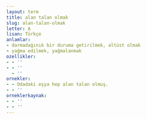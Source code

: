 ```yaml
---
layout: term
title: alan talan olmak
slug: alan-talan-olmak
letter: A
lisan: Türkçe
anlamlar:
- darmadağınık bir duruma getirilmek, altüst olmak
- yağma edilmek, yağmalanmak
ozellikler:
- - ''
- - ''
  - ''
ornekler:
- - Odadaki eşya hep alan talan olmuş.
- - ''
orneklerkaynak:
- - ''
- - ''
---
```

